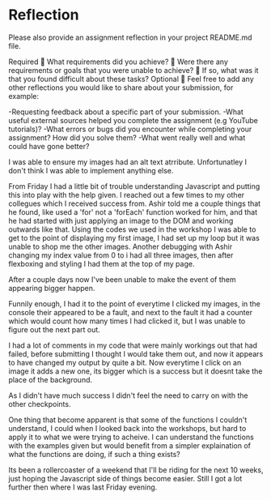 # Reflection

Please also provide an assignment reflection in your project README.md file.

Required
🎯 What requirements did you achieve?
🎯 Were there any requirements or goals that you were unable to achieve?
🎯 If so, what was it that you found difficult about these tasks?
Optional
🏹 Feel free to add any other reflections you would like to share about your submission, for example:

-Requesting feedback about a specific part of your submission.
-What useful external sources helped you complete the assignment (e.g YouTube tutorials)?
-What errors or bugs did you encounter while completing your assignment? How did you solve them?
-What went really well and what could have gone better?

I was able to ensure my images had an alt text atrribute. Unfortunatley I don't think I was able to implement anything else.

From Friday I had a little bit of trouble understanding Javascript and putting this into play with the help given.
I reached out a few times to my other collegues which I received success from.
Ashir told me a couple things that he found, like used a 'for' not a 'forEach' function worked for him, and that he had started with just applying an image to the DOM and working outwards like that.
Using the codes we used in the workshop I was able to get to the point of displaying my first image, I had set up my loop but it was unable to shop me the other images. Another debugging with Ashir changing my index value from 0 to i had all three images, then after flexboxing and styling I had them at the top of my page.

After a couple days now I've been unable to make the event of them appearing bigger happen.

Funnily enough, I had it to the point of everytime I clicked my images, in the console their appeared to be a fault, and next to the fault it had a counter which would count how many times I had clicked it, but I was unable to figure out the next part out.

I had a lot of comments in my code that were mainly workings out that had failed, before submitting I thought I would take them out, and now it appears to have changed my output by quite a bit.
Now everytime I click on an image it adds a new one, its bigger which is a success but it doesnt take the place of the background.

As I didn't have much success I didn't feel the need to carry on with the other checkpoints.

One thing that become apparent is that some of the functions I couldn't understand, I could when I looked back into the workshops, but hard to apply it to what we were trying to acheive. I can understand the functions with the examples given but would benefit from a simpler explaination of what the functions are doing, if such a thing exists?

Its been a rollercoaster of a weekend that I'll be riding for the next 10 weeks, just hoping the Javascript side of things become easier. Still I got a lot further then where I was last Friday evening.
